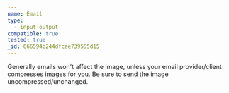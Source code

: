```yaml
---
name: Email
type:
  - input-output
compatible: true
tested: true
_id: 666594b244dfcae739555d15
---
```

Generally emails won't affect the image, unless your email provider/client compresses images for you.
Be sure to send the image uncompressed/unchanged.
